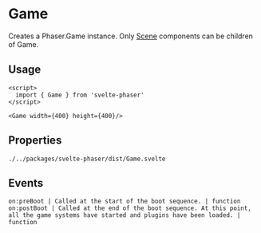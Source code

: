 # Game

Creates a Phaser.Game instance. Only [Scene](/svelte-phaser/components/scene/) components can be children of Game.

## Usage

```example
<script>
  import { Game } from 'svelte-phaser'
</script>

<Game width={400} height={400}/>
```

## Properties

```properties
./../packages/svelte-phaser/dist/Game.svelte
```

## Events

```properties
on:preBoot | Called at the start of the boot sequence. | function
on:postBoot | Called at the end of the boot sequence. At this point, all the game systems have started and plugins have been loaded. | function
```

